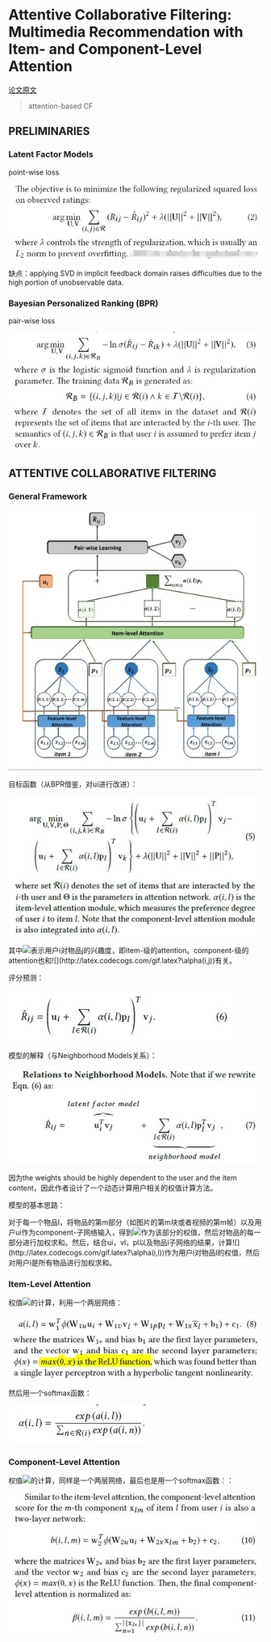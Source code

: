 # Attentive Collaborative Filtering: Multimedia Recommendation with Item- and Component-Level Attention

[论文原文](https://github.com/chenboability/RecommenderSystem-Paper/blob/master/Deep%20Learning/paper/Attentive%20Collaborative%20Filtering%20Multimedia%20Recommendation%20with%20Item-%20and%20Component-Level%20Attention.pdf)

> attention-based CF

## PRELIMINARIES

### Latent Factor Models

point-wise loss

![](res/23.jpg)

缺点：applying SVD in implicit feedback domain raises
difficulties due to the high portion of unobservable data.

### Bayesian Personalized Ranking (BPR)

pair-wise loss

![](res/24.jpg)

## ATTENTIVE COLLABORATIVE FILTERING

### General Framework

![](res/acf.jpg)

目标函数（从BPR借鉴，对ui进行改进）：

![](res/25.jpg)

其中![](http://latex.codecogs.com/gif.latex?\alpha(i,j))表示用户i对物品j的兴趣度，即item-级的attention。component-级的attention也和![](http://latex.codecogs.com/gif.latex?\alpha(i,j))有关。

评分预测：

![](res/26.jpg)

模型的解释（与Neighborhood Models关系）：

![](res/27.jpg)

因为the weights should be highly dependent to the user and the item content，因此作者设计了一个动态计算用户相关的权值计算方法。

模型的基本思路：

对于每一个物品l，将物品的第m部分（如图片的第m块或者视频的第m帧）以及用户ui作为component-子网络输入，得到![](http://latex.codecogs.com/gif.latex?\beta(l,m))作为该部分的权值，然后对物品的每一部分进行加权求和。然后，结合ui，vl，pl以及物品l子网络的结果，计算![](http://latex.codecogs.com/gif.latex?\alpha(i,l))作为用户i对物品l的权值，然后对用户i是所有物品进行加权求和。

### Item-Level Attention

权值![](http://latex.codecogs.com/gif.latex?\alpha)的计算，利用一个两层网络：

![](res/28.jpg)

然后用一个softmax函数：

![](res/29.jpg)

### Component-Level Attention

权值![](http://latex.codecogs.com/gif.latex?\beta)的计算，同样是一个两层网络，最后也是用一个softmax函数：：

![](res/30.jpg)
